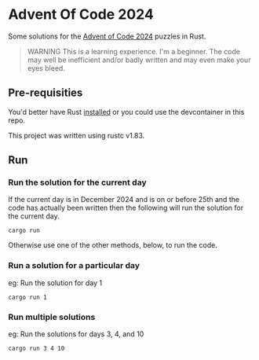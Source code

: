 # Advent Of Code 2024

Some solutions for the [Advent of Code 2024](https://adventofcode.com/2024) puzzles in Rust.

> WARNING
> This is a learning experience. I'm a beginner. The code may well be inefficient and/or badly written and may even make your eyes bleed.


## Pre-requisities

You'd better have Rust [installed](https://www.rust-lang.org/tools/install) or you could use the devcontainer in this repo. 

This project was  written using rustc v1.83.

## Run

### Run the solution for the current day

If the current day is in December 2024 and is on or before 25th and the code has actually been written then the following will run the solution for the current day.

```
cargo run
```

Otherwise use one of the other methods, below, to run the code.

### Run a solution for a particular day

eg: Run the solution for day 1

```
cargo run 1
```

### Run multiple solutions

eg: Run the solutions for days 3, 4, and 10

```
cargo run 3 4 10
```




